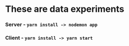 # These are data experiments

### Server - `yarn install -> nodemon app`
### Client - `yarn install -> yarn start`
